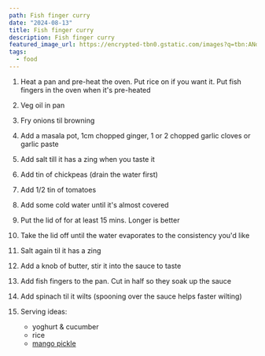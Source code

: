 ```yaml
---
path: Fish finger curry
date: "2024-08-13"
title: Fish finger curry
description: Fish finger curry
featured_image_url: https://encrypted-tbn0.gstatic.com/images?q=tbn:ANd9GcRCUXFTjrXyswDpF1plezLG0nxL4k8RuuZLTWm9spThbpHCg7VpW6dk-J9_Wc-gKLl7Hu4&usqp=CAU
tags:
  - food
---
```


1. H﻿eat a pan and pre-heat the oven.  Put rice on if you want it. Put fish fingers in the oven when it's pre-heated
2. Veg oil in pan
3. Fry onions til browning
4. Add a masala pot, 1cm chopped ginger, 1 or 2 chopped garlic cloves or garlic paste
5. A﻿dd salt till it has a zing when you taste it
6. A﻿dd tin of chickpeas (drain the water first)
7. A﻿dd 1/2 tin of tomatoes
8. A﻿dd some cold water until it's almost covered
9. P﻿ut the lid of for at least 15 mins. Longer is better
10. T﻿ake the lid off until the water evaporates to the consistency you'd like
11. S﻿alt again til it has a zing
12. A﻿dd a knob of butter, stir it into the sauce to taste
13. A﻿dd fish fingers to the pan. Cut in half so they soak up the sauce
14. A﻿dd spinach til it wilts (spooning over the sauce helps faster wilting)
15. S﻿erving ideas:

    * y﻿oghurt & cucumber
    * r﻿ice
    * [m﻿ango pickle](https://www.amazon.co.uk/Pataks-Mango-pickle-Medium-283g/dp/B01EFWTOFK/ref=asc_df_B01EFWTOFK/?tag=googshopuk-21&linkCode=df0&hvadid=696285193871&hvpos=&hvnetw=g&hvrand=6263333532463402838&hvpone=&hvptwo=&hvqmt=&hvdev=c&hvdvcmdl=&hvlocint=&hvlocphy=9046889&hvtargid=pla-2281435177178&psc=1&mcid=85a51040b7f3383291efe6b1ae537602&hvocijid=6263333532463402838-B01EFWTOFK-&hvexpln=74&gad_source=1)